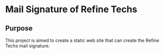 # Mail Signature of Refine Techs

## Purpose
This project is aimed to create a static web site that can create the Refine Techs mail signature.